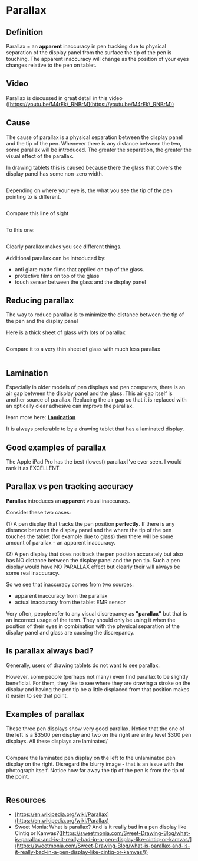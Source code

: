 # Parallax

## Definition

Parallax = an **apparent** inaccuracy in pen tracking due to physical separation of the display panel from the surface the tip of the pen is touching. The apparent inaccuracy will change as the position of your eyes changes relative to the pen on tablet.

## Video

Parallax is discussed in great detail in this video ([https://youtu.be/M4rEk\_RNBrM](https://youtu.be/M4rEk\_RNBrM))

## Cause

The cause of parallax is a physical separation between the display panel and the tip of the pen. Whenever there is any distance between the two, some parallax will be introduced. The greater the separation, the greater the visual effect of the parallax.



In drawing tablets this is caused because there the glass that covers the display panel has some non-zero width.&#x20;

<figure><img src="../../.gitbook/assets/image (329).png" alt=""><figcaption></figcaption></figure>

Depending on where your eye is, the what you see the tip of the pen pointing to is different.

<figure><img src="../../.gitbook/assets/image (226).png" alt=""><figcaption></figcaption></figure>





Compare this line of sight

<figure><img src="../../.gitbook/assets/image (129).png" alt=""><figcaption></figcaption></figure>

To this one:

<figure><img src="../../.gitbook/assets/image (262).png" alt=""><figcaption></figcaption></figure>

Clearly parallax makes you see different things.

Additional parallax can be introduced by:

* anti glare matte films that applied on top of the glass.
* protective films on top of the glass
* touch senser between the glass and the display panel

## Reducing parallax

The way to reduce parallax is to minimize the distance between the tip of the pen and the display panel

Here is a thick sheet of glass with lots of parallax

<figure><img src="../../.gitbook/assets/image (243).png" alt=""><figcaption></figcaption></figure>

Compare it to a very thin sheet of glass with much less parallax

<figure><img src="../../.gitbook/assets/image (300).png" alt=""><figcaption></figcaption></figure>

## Lamination

Especially in older models of pen displays and pen computers, there is an air gap between the display panel and the glass. This air gap itself is another source of parallax. Replacing the air gap so that it is replaced with an optically clear adhesive can improve the parallax.

learn more here: [**Lamination**](lamination.md)&#x20;

It is always preferable to by a drawing tablet that has a laminated display.

## Good examples of parallax

The Apple iPad Pro has the best (lowest) parallax I've ever seen. I would rank it as EXCELLENT.

## Parallax vs pen tracking accuracy

**Parallax** introduces an **apparent** visual inaccuracy.&#x20;

Consider these two cases:

(1) A pen display that tracks the pen position **perfectly**. If there is any distance between the display panel and the where the tip of the pen touches the tablet (for example due to glass) then there will be some amount of parallax - an apparent inaccuracy.

(2) A pen display that does not track the pen position accurately but also has NO distance between the display panel and the pen tip. Such a pen display would have NO PARALLAX effect but clearly their will always be some real inaccuracy.

So we see that inaccuracy comes from two sources:

* apparent inaccuracy from the parallax
* actual inaccuracy from the tablet EMR sensor

Very often, people refer to any visual discrepancy as **"parallax"** but that is an incorrect usage of the term. They should only be using it when the position of their eyes in combination with the physical separation of the display panel and glass are causing the discrepancy.&#x20;

## Is parallax always bad?

Generally, users of drawing tablets do not want to see parallax.

However, some people (perhaps not many) even find parallax to be slightly beneficial. For them, they like to see where they are drawing a stroke on the display and having the pen tip be a little displaced from that position makes it easier to see that point.&#x20;

## Examples of parallax

These three pen displays show very good parallax. Notice that the one of the left is a $3500 pen display and two on the right are entry level $300 pen displays. All these displays are laminated/

<figure><img src="../../.gitbook/assets/image (315).png" alt=""><figcaption></figcaption></figure>



Compare the laminated pen display on the left to the unlaminated pen display on the right. Disregard the blurry image - that is an issue with the photograph itself. Notice how far away the tip of the pen is from the tip of the point.

<figure><img src="../../.gitbook/assets/image (242).png" alt=""><figcaption></figcaption></figure>

## Resources

* [https://en.wikipedia.org/wiki/Parallax](https://en.wikipedia.org/wiki/Parallax)
* Sweet Monia: What is parallax? And is it really bad in a pen display like Cintiq or Kamvas?([https://sweetmonia.com/Sweet-Drawing-Blog/what-is-parallax-and-is-it-really-bad-in-a-pen-display-like-cintiq-or-kamvas/](https://sweetmonia.com/Sweet-Drawing-Blog/what-is-parallax-and-is-it-really-bad-in-a-pen-display-like-cintiq-or-kamvas/))





